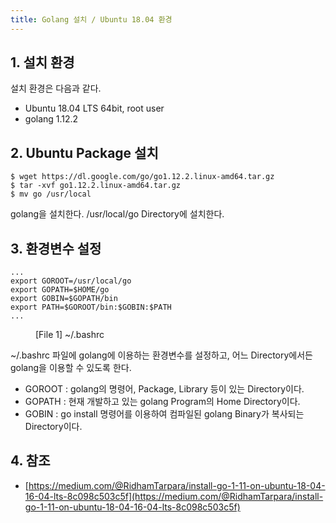 ```yaml
---
title: Golang 설치 / Ubuntu 18.04 환경
---
```


## 1. 설치 환경

설치 환경은 다음과 같다.
* Ubuntu 18.04 LTS 64bit, root user
* golang 1.12.2

## 2. Ubuntu Package 설치

```shell
$ wget https://dl.google.com/go/go1.12.2.linux-amd64.tar.gz
$ tar -xvf go1.12.2.linux-amd64.tar.gz
$ mv go /usr/local
```

golang을 설치한다. /usr/local/go Directory에 설치한다.

## 3. 환경변수 설정

```text {caption="", linenos=table}
...
export GOROOT=/usr/local/go
export GOPATH=$HOME/go
export GOBIN=$GOPATH/bin
export PATH=$GOROOT/bin:$GOBIN:$PATH
...
```
<figure>
<figcaption class="caption">[File 1] ~/.bashrc</figcaption>
</figure>

~/.bashrc 파일에 golang에 이용하는 환경변수를 설정하고, 어느 Directory에서든 golang을 이용할 수 있도록 한다.
* GOROOT : golang의 명령어, Package, Library 등이 있는 Directory이다.
* GOPATH : 현재 개발하고 있는 golang Program의 Home Directory이다.
* GOBIN : go install 명령어를 이용하여 컴파일된 golang Binary가 복사되는 Directory이다.

## 4. 참조

* [https://medium.com/@RidhamTarpara/install-go-1-11-on-ubuntu-18-04-16-04-lts-8c098c503c5f](https://medium.com/@RidhamTarpara/install-go-1-11-on-ubuntu-18-04-16-04-lts-8c098c503c5f)